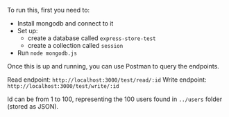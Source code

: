 To run this, first you need to:
  - Install mongodb and connect to it
  - Set up: 
      - create a database called `express-store-test` 
      - create a collection called `session`
  - Run `node mongodb.js` 

Once this is up and running, you can use Postman to query the endpoints. 

Read endpoint: `http://localhost:3000/test/read/:id` 
Write endpoint: `http://localhost:3000/test/write/:id` 

Id can be from 1 to 100, representing the 100 users found in `../users` folder (stored as JSON).

